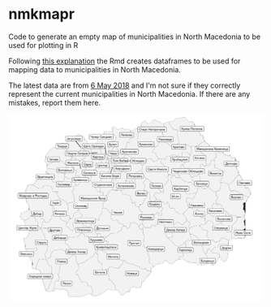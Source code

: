# nmkmapr
Code to generate an empty map of municipalities in North Macedonia to be used for plotting in R 

Following [this explanation](https://stackoverflow.com/questions/17723822/administrative-regions-map-of-a-country-with-ggmap-and-ggplot2) the Rmd creates dataframes to be used for mapping data to municipalities in North Macedonia.

The latest data are from [6 May 2018](https://gadm.org/data.html) and I'm not sure if they correctly represent the current municipalities in North Macedonia. If there are any mistakes, report them here.

![map](map.png?raw=true "map")
